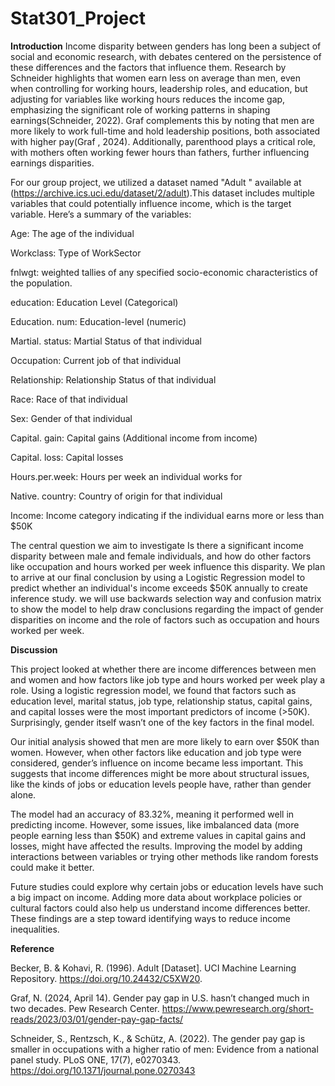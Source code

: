 # Stat301_Project

**Introduction**
Income disparity between genders has long been a subject of social and economic research, with debates centered on the persistence of these differences and the factors that influence them.  Research by Schneider highlights that women earn less on average than men, even when controlling for working hours, leadership roles, and education, but adjusting for variables like working hours reduces the income gap, emphasizing the significant role of working patterns in shaping earnings(Schneider, 2022).  Graf complements this by noting that men are more likely to work full-time and hold leadership positions, both associated with higher pay(Graf , 2024).  Additionally, parenthood plays a critical role, with mothers often working fewer hours than fathers, further influencing earnings disparities.

For our group project, we utilized a dataset named "Adult " available at (https://archive.ics.uci.edu/dataset/2/adult).This dataset includes multiple variables that could potentially influence income, which is the target variable.         Here’s a summary of the variables:

Age: The age of the individual

Workclass: Type of WorkSector

fnlwgt: weighted tallies of any specified socio-economic characteristics of the population.

education: Education Level (Categorical)

Education.        num: Education-level (numeric)

Martial.        status: Martial Status of that individual

Occupation: Current job of that individual

Relationship: Relationship Status of that individual

Race: Race of that individual

Sex: Gender of that individual

Capital.        gain: Capital gains (Additional income from income)

Capital.        loss: Capital losses

Hours.per.week: Hours per week an individual works for

Native.        country: Country of origin for that individual

Income: Income category indicating if the individual earns more or less than $50K

The central question we aim to investigate Is there a significant income disparity between male and female individuals, and how do other factors like occupation and hours worked per week influence this disparity.        We plan to arrive at our final conclusion by using a Logistic Regression model to predict whether an individual's income exceeds $50K annually to create inference study.   we will use backwards selection way and confusion matrix to show the model to help draw conclusions regarding the impact of gender disparities on income and the role of factors such as occupation and hours worked per week.

**Discussion**

This project looked at whether there are income differences between men and women and how factors like job type and hours worked per week play a role. Using a logistic regression model, we found that factors such as education level, marital status, job type, relationship status, capital gains, and capital losses were the most important predictors of income (>50K). Surprisingly, gender itself wasn’t one of the key factors in the final model.

Our initial analysis showed that men are more likely to earn over $50K than women. However, when other factors like education and job type were considered, gender’s influence on income became less important. This suggests that income differences might be more about structural issues, like the kinds of jobs or education levels people have, rather than gender alone.

The model had an accuracy of 83.32%, meaning it performed well in predicting income. However, some issues, like imbalanced data (more people earning less than $50K) and extreme values in capital gains and losses, might have affected the results. Improving the model by adding interactions between variables or trying other methods like random forests could make it better.

Future studies could explore why certain jobs or education levels have such a big impact on income. Adding more data about workplace policies or cultural factors could also help us understand income differences better. These findings are a step toward identifying ways to reduce income inequalities.

**Reference**

Becker, B. & Kohavi, R. (1996). Adult [Dataset]. UCI Machine Learning Repository. https://doi.org/10.24432/C5XW20.     

Graf, N. (2024, April 14). Gender pay gap in U.S. hasn’t changed much in two decades. Pew Research Center. https://www.pewresearch.org/short-reads/2023/03/01/gender-pay-gap-facts/ 

Schneider, S., Rentzsch, K., & Schütz, A. (2022). The gender pay gap is smaller in occupations with a higher ratio of men: Evidence from a national panel study. PLoS ONE, 17(7), e0270343. https://doi.org/10.1371/journal.pone.0270343 

